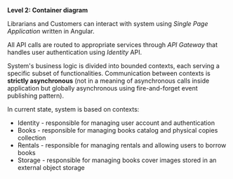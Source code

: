 **Level 2: Container diagram**

Librarians and Customers can interact with system using *Single Page Application* written in Angular.

All API calls are routed to appropriate services through *API Gateway* that handles user authentication using *Identity* API.

System's business logic is divided into bounded contexts, each serving a specific subset of functionalities. Communication between contexts is **strictly asynchronous** (not in a meaning of asynchronous calls inside application but globally asynchronous using fire-and-forget event publishing pattern).

In current state, system is based on contexts:
* Identity - responsible for managing user account and authentication
* Books - responsible for managing books catalog and physical copies collection
* Rentals - responsible for managing rentals and allowing users to borrow books
* Storage - responsible for managing books cover images stored in an external object storage